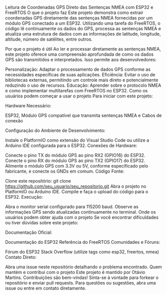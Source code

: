 Leitura de Coordenadas GPS Direto das Sentenças NMEA com ESP32 e FreeRTOS
O que o projeto faz
Este projeto demonstra como extrair coordenadas GPS diretamente das sentenças NMEA fornecidas por um módulo GPS conectado a um ESP32. Utilizando uma tarefa do FreeRTOS, o código lê continuamente os dados do GPS, processa as sentenças NMEA e atualiza uma estrutura de dados com as informações de latitude, longitude, altitude, número de satélites, entre outros.

Por que o projeto é útil
Ao ler e processar diretamente as sentenças NMEA, este projeto oferece uma compreensão aprofundada de como os dados GPS são transmitidos e interpretados. Isso permite aos desenvolvedores:

Personalização: Adaptar o processamento de dados GPS conforme as necessidades específicas de suas aplicações.
Eficiência: Evitar o uso de bibliotecas externas, permitindo um controle mais direto e potencialmente reduzindo o uso de recursos.
Educação: Aprender sobre o protocolo NMEA e como implementar multitarefas com FreeRTOS no ESP32.
Como os usuários podem começar a usar o projeto
Para iniciar com este projeto:

Hardware Necessário:

ESP32, 
Módulo GPS compatível que transmita sentenças NMEA e 
Cabos de conexão 

Configuração do Ambiente de Desenvolvimento:

Instale o PlatformIO como extensão do Visual Studio Code ou utilize a Arduino IDE configurada para o ESP32.
Conexões de Hardware:

Conecte o pino TX do módulo GPS ao pino RX2 (GPIO16) do ESP32.
Conecte o pino RX do módulo GPS ao pino TX2 (GPIO17) do ESP32.
Alimente o módulo GPS com 3.3V ou 5V, conforme especificado pelo fabricante, e conecte os GNDs em comum.
Código Fonte:

Clone este repositório: git clone https://github.com/seu_usuario/seu_repositorio.git
Abra o projeto no PlatformIO ou Arduino IDE.
Compile e faça o upload do código para o ESP32.
Execução:

Abra o monitor serial configurado para 115200 baud.
Observe as informações GPS sendo atualizadas continuamente no terminal.
Onde os usuários podem obter ajuda com o projeto
Se você encontrar dificuldades ou tiver dúvidas sobre este projeto:

Documentação Oficial:

Documentação do ESP32
Referência do FreeRTOS
Comunidades e Fóruns:

Fórum do ESP32
Stack Overflow (utilize tags como esp32, freertos, nmea)
Contato Direto:

Abra uma issue neste repositório detalhando o problema encontrado.
Quem mantém e contribui com o projeto
Este projeto é mantido por Otávio Martins. Contribuições são bem-vindas! Sinta-se à vontade para forkear o repositório e enviar pull requests. Para questões ou sugestões, abra uma issue ou entre em contato diretamente.
